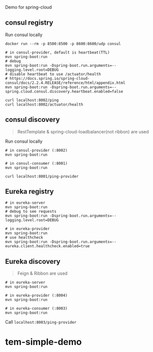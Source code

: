 Demo for spring-cloud

## consul registry

Run consul locally
```
docker run --rm -p 8500:8500 -p 8600:8600/udp consul
```

```
# in consul-provider, default is heartbeat(TTL)
mvn spring-boot:run
# debug
mvn spring-boot:run -Dspring-boot.run.arguments=--logging.level.root=DEBUG
# disable heartbeat to use /actuator/health
# https://docs.spring.io/spring-cloud-consul/docs/2.2.4.RELEASE/reference/html/appendix.html
mvn spring-boot:run -Dspring-boot.run.arguments=--spring.cloud.consul.discovery.heartbeat.enabled=false

curl localhost:8002/ping
curl localhost:8002/actuator/health
```

## consul discovery

> RestTemplate & spring-cloud-loadbalancer(not ribbon) are used

Run consul locally

```
# in consul-provider (:8002)
mvn spring-boot:run

# in consul-consumer (:8001)
mvn spring-boot:run

curl localhost:8001/ping-provider
```

## Eureka registry

```
# in eureka-server
mvn spring-boot:run
# debug to see requests
mvn spring-boot:run -Dspring-boot.run.arguments=--logging.level.root=DEBUG
```

```
# in eureka-provider
mvn spring-boot:run
# use healthcheck
mvn spring-boot:run -Dspring-boot.run.arguments=--eureka.client.healthcheck.enabled=true
```

## Eureka discovery

> Feign & Ribbon are used

```
# in eureka-server
mvn spring-boot:run
```

```
# in eureka-provider (:8004)
mvn spring-boot:run
```

```
# in eureka-consumer (:8003)
mvn spring-boot:run
```

Call `localhost:8003/ping-provider`
# tem-simple-demo
